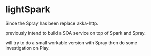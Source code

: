 # lightSpark

Since the Spray has been replace akka-http.

previously intend to build a SOA service on top of Spark and Spray.

will try to do a small workable version with Spray then do some investigation on Play.

